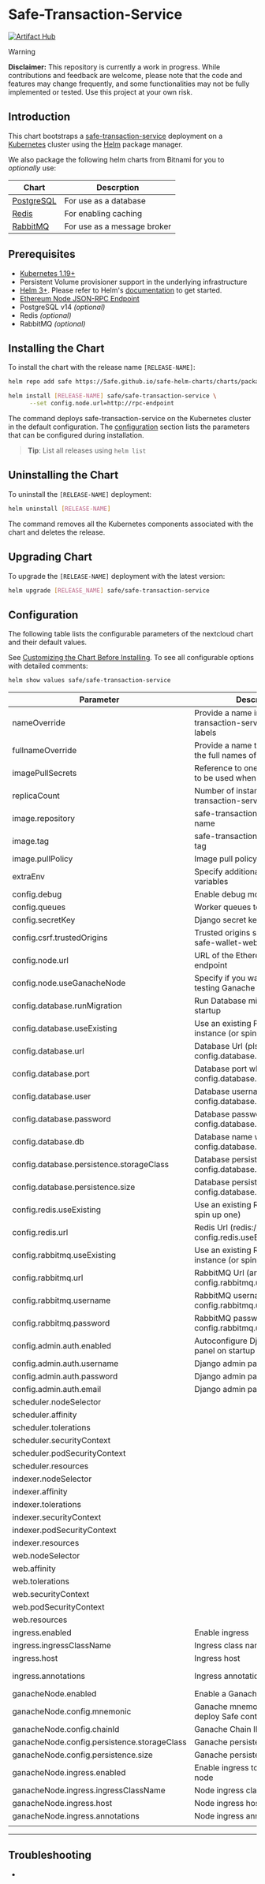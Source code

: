 # Safe-Transaction-Service

[![Artifact Hub](https://img.shields.io/endpoint?url=https://artifacthub.io/badge/repository/safe-transaction-service)](https://artifacthub.io/packages/search?repo=safe-transaction-service)

> [!WARNING]  
> **Disclaimer:** This repository is currently a work in progress. While contributions and feedback are welcome, please note that the code and features may change frequently, and some functionalities may not be fully implemented or tested. Use this project at your own risk.

## Introduction

This chart bootstraps a [safe-transaction-service](https://github.com/safe-global/safe-transaction-service) deployment on a [Kubernetes](http://kubernetes.io) cluster using the [Helm](https://helm.sh) package manager.

We also package the following helm charts from Bitnami for you to _optionally_ use:

| Chart                                                                        | Descrption                      |
|------------------------------------------------------------------------------|---------------------------------|
| [PostgreSQL](https://github.com/bitnami/charts/tree/main/bitnami/postgresql) | For use as a database           |
| [Redis](https://github.com/bitnami/charts/tree/main/bitnami/redis)           | For enabling caching            |
| [RabbitMQ](https://github.com/bitnami/charts/tree/main/bitnami/rabbitmq)     | For use as a message broker     |

## Prerequisites

- [Kubernetes 1.19+](https://kubernetes.io/)
- Persistent Volume provisioner support in the underlying infrastructure
- [Helm 3+](https://helm.sh). Please refer to Helm's [documentation](https://helm.sh/docs/) to get started.
- [Ethereum Node JSON-RPC Endpoint](https://ethereum.org/en/developers/docs/apis/json-rpc/)
- PostgreSQL v14 _(optional)_
- Redis _(optional)_
- RabbitMQ _(optional)_


## Installing the Chart

To install the chart with the release name `[RELEASE-NAME]`:

```bash
helm repo add safe https://5afe.github.io/safe-helm-charts/charts/packages

helm install [RELEASE-NAME] safe/safe-transaction-service \
      --set config.node.url=http://rpc-endpoint 
```

The command deploys safe-transaction-service on the Kubernetes cluster in the default configuration. The [configuration](#configuration) section lists the parameters that can be configured during installation.

> **Tip**: List all releases using `helm list`


## Uninstalling the Chart

To uninstall the `[RELEASE-NAME]` deployment:

```bash
helm uninstall [RELEASE-NAME]
```

The command removes all the Kubernetes components associated with the chart and deletes the release.


## Upgrading Chart

To upgrade the `[RELEASE-NAME]` deployment with the latest version:

```bash
helm upgrade [RELEASE_NAME] safe/safe-transaction-service
```

## Configuration

The following table lists the configurable parameters of the nextcloud chart and their default values.

See [Customizing the Chart Before Installing](https://helm.sh/docs/intro/using_helm/#customizing-the-chart-before-installing). To see all configurable options with detailed comments:

```bash
helm show values safe/safe-transaction-service
```

| Parameter                                   | Description                                                           | Default                                                                                                          |
|---------------------------------------------|-----------------------------------------------------------------------|------------------------------------------------------------------------------------------------------------------|
| nameOverride                                | Provide a name in place of safe-transaction-service for `app:` labels | ""                                                                                                               |
| fullnameOverride                            | Provide a name to substitute for the full names of resources          | ""                                                                                                               |
| imagePullSecrets                            | Reference to one or more secrets to be used when pulling images       | ""                                                                                                               |
| replicaCount                                | Number of instance for safe-transaction-service-web                   | 1                                                                                                                |
| image.repository                            | safe-transaction-service image name                                   | safeglobal/safe-transaction-service                                                                              |
| image.tag                                   | safe-transaction-service image tag                                    | latest                                                                                                           |
| image.pullPolicy                            | Image pull policy                                                     | Always                                                                                                           |
| extraEnv                                    | Specify additional environment variables                              | []                                                                                                               |
| config.debug                                | Enable debug mode                                                     | true                                                                                                             |
| config.queues                               | Worker queues to enabled                                              | default,indexing,contracts,tokens,notifications,webhooks                                                         |
| config.secretKey                            | Django secret key                                                     | ""                                                                                                               |
| config.csrf.trustedOrigins                  | Trusted origins should refer to safe-wallet-web URL                   | ""                                                                                                               |
| config.node.url                             | URL of the Ethereum RPC endpoint                                      | ""                                                                                                               |
| config.node.useGanacheNode                  | Specify if you want to use a testing Ganache node                     | false                                                                                                            |
| config.database.runMigration                | Run Database migration on startup                                     | true                                                                                                             |
| config.database.useExisting                 | Use an existing PostgreSQL instance (or spin up one)                  | false                                                                                                            |
| config.database.url                         | Database Url (plsql://...) when config.database.useExisting=true      | ""                                                                                                               |
| config.database.port                        | Database port when config.database.useExisting=false                  | 5432                                                                                                             |
| config.database.user                        | Database username when config.database.useExisting=false              | postgres                                                                                                         |
| config.database.password                    | Database password when config.database.useExisting=false              | postgres                                                                                                         |
| config.database.db                          | Database name when config.database.useExisting=false                  | txs                                                                                                              |
| config.database.persistence.storageClass    | Database persistence class when config.database.useExisting=false     | standard                                                                                                         |
| config.database.persistence.size            | Database persistence size when config.database.useExisting=false      | 100Mi                                                                                                            |
| config.redis.useExisting                    | Use an existing Redis instance (or spin up one)                       | false                                                                                                            |
| config.redis.url                            | Redis Url (redis://...) when config.redis.useExisting=true            | ""                                                                                                               |
| config.rabbitmq.useExisting                 | Use an existing RabbitMQ instance (or spin up one)                    | false                                                                                                            |
| config.rabbitmq.url                         | RabbitMQ Url (amqp://...) when config.rabbitmq.useExisting=true       | ""                                                                                                               |
| config.rabbitmq.username                    | RabbitMQ username when config.rabbitmq.useExisting=false              | guest                                                                                                            |
| config.rabbitmq.password                    | RabbitMQ password when config.rabbitmq.useExisting=false              | guest                                                                                                            |
| config.admin.auth.enabled                   | Autoconfigure Django admin panel on startup                           | true                                                                                                             |
| config.admin.auth.username                  | Django admin panel username                                           | root                                                                                                             |
| config.admin.auth.password                  | Django admin panel password                                           | root123                                                                                                          |
| config.admin.auth.email                     | Django admin panel email                                              | root@example.com                                                                                                 |
| scheduler.nodeSelector                      |                                                                       | {}                                                                                                               |
| scheduler.affinity                          |                                                                       | {}                                                                                                               |
| scheduler.tolerations                       |                                                                       | {}                                                                                                               |
| scheduler.securityContext                   |                                                                       | {}                                                                                                               |
| scheduler.podSecurityContext                |                                                                       | {}                                                                                                               |
| scheduler.resources                         |                                                                       | {}                                                                                                               |
| indexer.nodeSelector                        |                                                                       | {}                                                                                                               |
| indexer.affinity                            |                                                                       | {}                                                                                                               |
| indexer.tolerations                         |                                                                       | {}                                                                                                               |
| indexer.securityContext                     |                                                                       | {}                                                                                                               |
| indexer.podSecurityContext                  |                                                                       | {}                                                                                                               |
| indexer.resources                           |                                                                       | {}                                                                                                               |
| web.nodeSelector                            |                                                                       | {}                                                                                                               |
| web.affinity                                |                                                                       | {}                                                                                                               |
| web.tolerations                             |                                                                       | {}                                                                                                               |
| web.securityContext                         |                                                                       | {}                                                                                                               |
| web.podSecurityContext                      |                                                                       | {}                                                                                                               |
| web.resources                               |                                                                       | {}                                                                                                               |
| ingress.enabled                             | Enable ingress                                                        | true                                                                                                             |
| ingress.ingressClassName                    | Ingress class name                                                    | nginx                                                                                                            |
| ingress.host                                | Ingress host                                                          | txs-service.minikube.net                                                                                         |
| ingress.annotations                         | Ingress annotations                                                   | nginx.ingress.kubernetes.io/force-ssl-redirect :  "true"      nginx.ingress.kubernetes.io/enable-cors :  "false" |
| ganacheNode.enabled                         | Enable a Ganache (testing) node                                       | true                                                                                                             |
| ganacheNode.config.mnemonic                 | Ganache mnemonic used to deploy Safe contracts                        | "test test test test test test test test test test test junk"                                                    |
| ganacheNode.config.chainId                  | Ganache Chain ID                                                      | 1337                                                                                                             |
| ganacheNode.config.persistence.storageClass | Ganache persistence class                                             | standard                                                                                                         |
| ganacheNode.config.persistence.size         | Ganache persistence size                                              | 100Mi                                                                                                            |
| ganacheNode.ingress.enabled                 | Enable ingress to expose the node                                     | true                                                                                                             |
| ganacheNode.ingress.ingressClassName        | Node ingress class                                                    | nginx                                                                                                            |
| ganacheNode.ingress.host                    | Node ingress host                                                     | node.minikube.net                                                                                                |
| ganacheNode.ingress.annotations             | Node ingress annotation                                               | {}                                                                                                               |
|                                             |                                                                       |                                                                                                                  |

---

## Troubleshooting

- 
